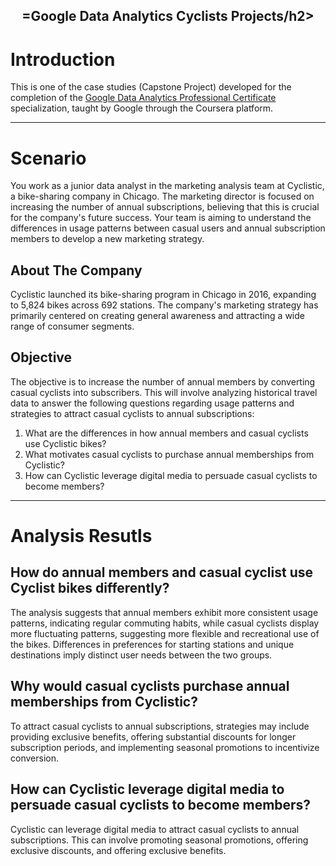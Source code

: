 </p>  
  <h2 align="center">=Google Data Analytics Cyclists Projects/h2>
</div>

# Introduction

This is one of the case studies (Capstone Project) developed for the completion of the [Google Data Analytics Professional Certificate](https://www.coursera.org/professional-certificates/google-data-analytics) specialization, taught by Google through the Coursera platform.

---

# Scenario
You work as a junior data analyst in the marketing analysis team at Cyclistic, a bike-sharing company in Chicago. The marketing director is focused on increasing the number of annual subscriptions, believing that this is crucial for the company's future success. Your team is aiming to understand the differences in usage patterns between casual users and annual subscription members to develop a new marketing strategy.

## About The Company
Cyclistic launched its bike-sharing program in Chicago in 2016, expanding to 5,824 bikes across 692 stations. The company's marketing strategy has primarily centered on creating general awareness and attracting a wide range of consumer segments.

## Objective
The objective is to increase the number of annual members by converting casual cyclists into subscribers. This will involve analyzing historical travel data to answer the following questions regarding usage patterns and strategies to attract casual cyclists to annual subscriptions:

1. What are the differences in how annual members and casual cyclists use Cyclistic bikes?
2. What motivates casual cyclists to purchase annual memberships from Cyclistic?
3. How can Cyclistic leverage digital media to persuade casual cyclists to become members?

---

# Analysis Resutls

## How do annual members and casual cyclist use Cyclist bikes differently?

The analysis suggests that annual members exhibit more consistent usage patterns, indicating regular commuting habits, while casual cyclists display more fluctuating patterns, suggesting more flexible and recreational use of the bikes. Differences in preferences for starting stations and unique destinations imply distinct user needs between the two groups.

## Why would casual cyclists purchase annual memberships from Cyclistic?

To attract casual cyclists to annual subscriptions, strategies may include providing exclusive benefits, offering substantial discounts for longer subscription periods, and implementing seasonal promotions to incentivize conversion.

## How can Cyclistic leverage digital media to persuade casual cyclists to become members?

Cyclistic can leverage digital media to attract casual cyclists to annual subscriptions. This can involve promoting seasonal promotions, offering exclusive discounts, and offering exclusive benefits.
